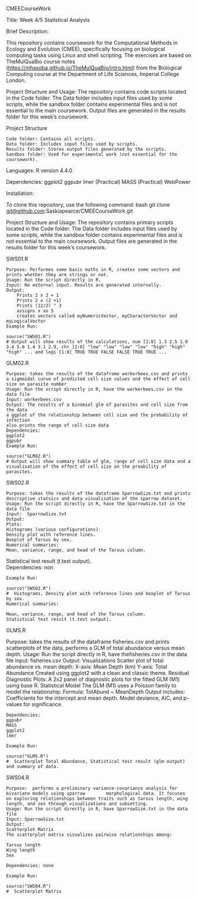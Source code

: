 CMEECourseWork

Title: Week 4/5 Statistical Analysis

Brief Description:

This repository contains coursework for the Computational Methods in Ecology and Evolution (CMEE), specifically focusing on biological computing tasks using Linux and shell scripting. The exercises are based on TheMulQuaBio course notes (https://mhasoba.github.io/TheMulQuaBio/intro.html) from the Biological Computing course at the Department of Life Sciences, Imperial College London.

Project Structure and Usage: The repository contains code scripts located in the Code folder. The Data folder includes input files used by some scripts, while the sandbox folder contains experimental files and is not essential to the main coursework. Output files are generated in the results folder for this week’s coursework.

Project Structure

    Code folder: Contains all scripts.
    Data folder: Includes input files used by scripts.
    Results folder: Stores output files generated by the scripts.
    Sandbox folder: Used for experimental work (not essential for the coursework).

Languages: 
R version 4.4.0 

Dependencies: 
ggplot2
ggpubr
lmer (Practical)
MASS (Practical) 
WebPower

Installation:

To clone this repository, use the following command:
bash
git clone git@github.com:Saskiapearce/CMEECourseWork.git

Project Structure and Usage:
The repository contains primary scripts located in the Code folder. The Data folder includes input files used by some scripts, while the sandbox folder contains experimental files and is not essential to the main coursework. Output files are generated in the results folder for this week’s coursework.

SWS01.R

    Purpose: Performes some basic maths in R, creates some vectors and prints whether they are strings or not.
    Usage: Run the script directly in R.
    Input: No external input. Results are generated internally.
    Output:
        Prints 2 x 2 + 1
        Prints 2 x (2 +1) 
        Prints (12/2) ^ 3
        assigns x as 5 
        creates vectors called myNumericVector, myCharacterVector and myLogicalVector
    Example Run:

    source("SWS01.R")
    # Output will show results of the calculations, num [1:8] 1.3 2.5 1.9 3.4 5.6 1.4 3.1 2.9, chr [1:8] "low" "low" "low" "low" "high" "high" "high" ... and logi [1:8] TRUE TRUE FALSE FALSE TRUE TRUE ...

GLM02.R

    Purpose: takes the results of the dataframe workerbees.csv and prints a sigmoidal curve of predicted cell size values and the effect of cell size on parasite number
    Usage: Run the script directly in R, have the workerbees.csv in the data file 
    Input: workerbees.csv
    Output: The results of a binomiol glm of parasites and cell size from the data 
    a ggplot of the relationship between cell size and the probability of infection
    also prints the range of cell size data
    Dependencies: 
    ggplot2
    ggpubr
    Example Run:

    source("GLM02.R")
    # Output will show summary table of glm, range of cell size data and a visualisation of the effect of cell size on the proability of parasites. 

SWS02.R

    Purpose: takes the results of the dataframe SparrowSize.txt and prints descriptive statsics and data visualisation of the sparrow dataset.
    Usage: Run the script directly in R, have the SparrowSize.txt in the data file 
    Input:  SparrowSize.txt 
    Output: 
    Plots:
    Histograms (various configurations).
    Density plot with reference lines.
    Boxplot of Tarsus by sex.
    Numerical summaries:
    Mean, variance, range, and head of the Tarsus column.

Statistical test result (t.test output).  
  Dependencies: non

    Example Run:

    source("SWS02.R")
    #  Histograms, Density plot with reference lines and boxplot of Tarsus by sex.
    Numerical summaries:

    Mean, variance, range, and head of the Tarsus column.
    Statistical test result (t.test output).

GLMS.R

 Purpose: takes the results of the dataframe fisheries.csv and prints scatterplots of the data, performs a GLM of total abundance versus mean depth. 
    Usage: Run the script directly in R, have thefisheries.csv in the data file 
    Input:  fisheries.csv
    Output: 
    Visualizations
    Scatter plot of total abundance vs. mean depth: 
        X-axis: Mean Depth (km) 
        Y-axis: Total Abundance 
        Created using ggplot2 with a clean and classic theme. 
    Residual Diagnostic Plots: 
        A 2x2 panel of diagnostic plots for the fitted GLM (M1) using base R. 
    Statistical Model 
    The GLM (M1) uses a Poisson family to model the relationship:
        Formula: TotAbund ~ MeanDepth
        Output includes:
            Coefficients for the intercept and mean depth.
            Model deviance, AIC, and p-values for significance.
     
    Dependencies: 
    ggpubr
    MASS
    ggplot2
    lmer

    Example Run:

    source("GLMS.R")
    #  Scatterplot Total Abundance, Statistical test result (glm output) and summary of data.
    
    
 
SWS04.R

    Purpose:  performs a preliminary variance-covariance analysis for bivariate models using sparrow        morphological data. It focuses on exploring relationships between traits such as tarsus length, wing length, and sex through visualizations and subsetting.
    Usage: Run the script directly in R, have SparrowSize.txt in the data file 
    Input: SparrowSize.txt
    Output: 
    Scatterplot Matrix
    The scatterplot matrix visualizes pairwise relationships among:

    Tarsus length
    Wing length
    Sex
     
    Dependencies: none

    Example Run:

    source("SWS04.R")
    #  Scatterplot Matrix    
    
 














